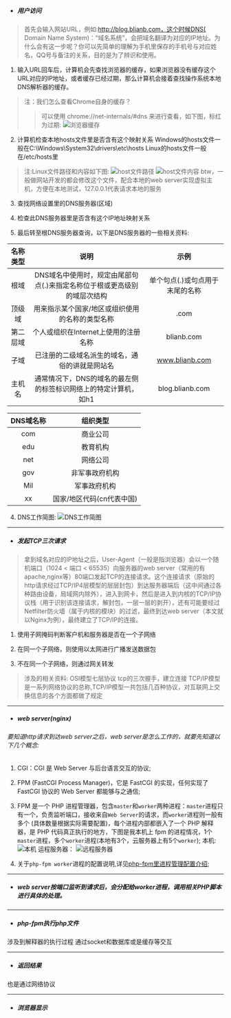 * ##### 用户访问

> 首先会输入网站URL，例如:http://blog.blianb.com，这个时候DNS( Domain Name System)：“域名系统”，会把域名翻译为对应的IP地址。为什么会有这一步呢？你可以先简单的理解为手机里保存的手机号与对应姓名，QQ号与备注的关系，目的是为了辨识和使用。

1. 输入URL回车后，计算机会先查找浏览器的缓存，如果浏览器没有缓存这个URL对应的IP地址，或者缓存已经过期，那么计算机会接着查找操作系统本地DNS解析器的缓存。
> 注：我们怎么查看Chrome自身的缓存？
>> 可以使用 chrome://net-internals/#dns 来进行查看，如下图，标红为过期:
![浏览器缓存](http://blog.blianb.com/wp-content/uploads/2016/12/dns.png)

2. 计算机检查本地hosts文件里是否含有这个映射关系
Windows的hosts文件一般在C:\Windows\System32\drivers\etc\hosts
Linux的hosts文件一般在/etc/hosts里
> 注:Linux文件路径和内容如下图:
![host文件路径](http://blog.blianb.com/wp-content/uploads/2016/12/hosts_path.png)
![host文件内容](http://blog.blianb.com/wp-content/uploads/2016/12/hosts_content.png)
btw，一般做网站开发的都会修改这个文件，配合本地的web server实现虚拟主机，方便在本地测试，127.0.0.1代表请求本地的服务

3. 查找网络设置里的DNS服务器(区域)

4. 检查此DNS服务器里是否含有这个IP地址映射关系

5. 最后转至根DNS服务器查询，以下是DNS服务器的一些相关资料:

名称类型 | 说明 | 示例 |
:-----------:|:--------------:|:---------------:|
根域 |DNS域名中使用时，规定由尾部句点(.)来指定名称位于根或更高级别的域层次结构| 单个句点(.)或句点用于末尾的名称
顶级域 | 用来指示某个国家/地区或组织使用的名称的类型名称 | .com
第二层域 | 个人或组织在Internet上使用的注册名称 | blianb.com
子域 | 已注册的二级域名派生的域名，通俗的讲就是网站名 | www.blianb.com
主机名 | 通常情况下，DNS的域名的最左侧的标签标识网络上的特定计算机，如h1 | blog.blianb.com

DNS域名称 | 组织类型 |
:---------:|:---------:|
com | 商业公司
edu | 教育机构
net | 网络公司
gov | 非军事政府机构
Mil | 军事政府机构
xx | 国家/地区代码(cn代表中国)

4. DNS工作简图:
![DNS工作简图](http://img1.51cto.com/attachment/201203/175333937.jpg)

------

* ##### 发起TCP三次请求
> 拿到域名对应的IP地址之后，User-Agent（一般是指浏览器）会以一个随机端口（1024 < 端口 < 65535）向服务器的web server（常用的有apache,nginx等）80端口发起TCP的连接请求。这个连接请求（原始的http请求经过TCP/IP4层模型的层层封包）到达服务器端后（这中间通过各种路由设备，局域网内除外），进入到网卡，然后是进入到内核的TCP/IP协议栈（用于识别该连接请求，解封包，一层一层的剥开），还有可能要经过Netfilter防火墙（属于内核的模块）的过滤，最终到达web server（本文就以Nginx为例），最终建立了TCP/IP的连接。

1. 使用子网掩码判断客户机和服务器是否在一个子网络

2. 在同一个子网络，则使用以太网进行广播发送数据包

3. 不在同一个子网络，则通过网关转发

> 涉及的相关资料:
OSI模型七层协议
tcp的三次握手，建立连接
TCP/IP模型是一系列网络协议的总称,TCP/IP模型一共包括几百种协议，对互联网上交换信息的各个方面都做了规定

------

* ##### web server(nginx)
###### 要知道http请求到达web server之后，web server是怎么工作的，就要先知道以下几个概念:
1. CGI：CGI 是 Web Server 与后台语言交互的协议;

2. FPM (FastCGI Process Manager)，它是 FastCGI 的实现，任何实现了 FastCGI 协议的 Web Server 都能够与之通信;

3. FPM 是一个 PHP 进程管理器，包含`master`和`worker`两种进程：`master`进程只有一个，负责监听端口，接收来自`Web Server`的请求，而`worker`进程则一般有多个 (具体数量根据实际需要配置)，每个进程内部都嵌入了一个 PHP 解释器，是 PHP 代码真正执行的地方，下图是我本机上 fpm 的进程情况，1个`master`进程，多个`worker`进程(本地有3个，云服务器上有5个`worker`);
本机:
![本机](http://blog.blianb.com/wp-content/uploads/2016/12/local_fpm.png)
运程服务器：
![远程服务器](http://blog.blianb.com/wp-content/uploads/2016/12/remote_fpm.png)

4. 关于`php-fpm worker`进程的配置说明,详见[php-fpm里进程管理配置介绍](http://wp.me/p87BY0-Kn);

------

* ##### web server按端口监听到请求后，会分配给worker进程，调用相关PHP脚本进行具体的处理。

------

* ##### php-fpm执行php文件
涉及到解释器的执行过程
通过socket和数据库或是缓存等交互

------

* ##### 返回结果
也是通过网络协议

------

* ##### 浏览器显示